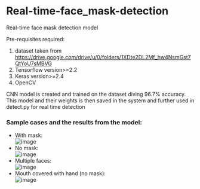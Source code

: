 # Real-time-face_mask-detection
Real-time face mask detection model

Pre-requisites required:
1. dataset taken from https://drive.google.com/drive/u/0/folders/1XDte2DL2Mf_hw4NsmGst7QtYoU7sMBVG
2. Tensorflow version>=2.2
3. Keras version>=2.4
4. OpenCV

CNN model is created and trained on the dataset diving 96.7% accuracy. This model and their weights is then saved in the system and further used in detect.py for real time detection

### Sample cases and the results from the model:<br>
* With mask:<br>
![image](https://user-images.githubusercontent.com/60135434/124780154-0180ba00-df60-11eb-8047-0a89642dd29f.png)<br>
* No mask:<br>
![image](https://user-images.githubusercontent.com/60135434/124780183-06de0480-df60-11eb-9899-0e146d83a079.png)<br>
* Multiple faces:<br>
![image](https://user-images.githubusercontent.com/60135434/124780223-0f363f80-df60-11eb-8cf8-f8c0fa58f7cc.png)<br>
* Mouth covered with hand (no mask):<br>
![image](https://user-images.githubusercontent.com/60135434/124780244-13625d00-df60-11eb-8c7d-7c1fed410e8a.png)
